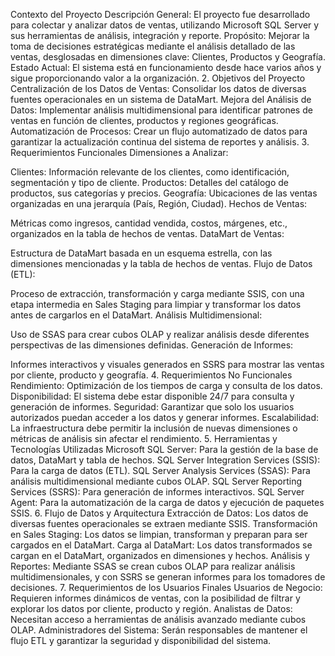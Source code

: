 Contexto del Proyecto
Descripción General: El proyecto fue desarrollado para colectar y analizar datos de ventas, utilizando Microsoft SQL Server y sus herramientas de análisis, integración y reporte.
Propósito: Mejorar la toma de decisiones estratégicas mediante el análisis detallado de las ventas, desglosadas en dimensiones clave: Clientes, Productos y Geografía.
Estado Actual: El sistema está en funcionamiento desde hace varios años y sigue proporcionando valor a la organización.
2. Objetivos del Proyecto
Centralización de los Datos de Ventas: Consolidar los datos de diversas fuentes operacionales en un sistema de DataMart.
Mejora del Análisis de Datos: Implementar análisis multidimensional para identificar patrones de ventas en función de clientes, productos y regiones geográficas.
Automatización de Procesos: Crear un flujo automatizado de datos para garantizar la actualización continua del sistema de reportes y análisis.
3. Requerimientos Funcionales
Dimensiones a Analizar:

Clientes: Información relevante de los clientes, como identificación, segmentación y tipo de cliente.
Productos: Detalles del catálogo de productos, sus categorías y precios.
Geografía: Ubicaciones de las ventas organizadas en una jerarquía (País, Región, Ciudad).
Hechos de Ventas:

Métricas como ingresos, cantidad vendida, costos, márgenes, etc., organizados en la tabla de hechos de ventas.
DataMart de Ventas:

Estructura de DataMart basada en un esquema estrella, con las dimensiones mencionadas y la tabla de hechos de ventas.
Flujo de Datos (ETL):

Proceso de extracción, transformación y carga mediante SSIS, con una etapa intermedia en Sales Staging para limpiar y transformar los datos antes de cargarlos en el DataMart.
Análisis Multidimensional:

Uso de SSAS para crear cubos OLAP y realizar análisis desde diferentes perspectivas de las dimensiones definidas.
Generación de Informes:

Informes interactivos y visuales generados en SSRS para mostrar las ventas por cliente, producto y geografía.
4. Requerimientos No Funcionales
Rendimiento: Optimización de los tiempos de carga y consulta de los datos.
Disponibilidad: El sistema debe estar disponible 24/7 para consulta y generación de informes.
Seguridad: Garantizar que solo los usuarios autorizados puedan acceder a los datos y generar informes.
Escalabilidad: La infraestructura debe permitir la inclusión de nuevas dimensiones o métricas de análisis sin afectar el rendimiento.
5. Herramientas y Tecnologías Utilizadas
Microsoft SQL Server: Para la gestión de la base de datos, DataMart y tabla de hechos.
SQL Server Integration Services (SSIS): Para la carga de datos (ETL).
SQL Server Analysis Services (SSAS): Para análisis multidimensional mediante cubos OLAP.
SQL Server Reporting Services (SSRS): Para generación de informes interactivos.
SQL Server Agent: Para la automatización de la carga de datos y ejecución de paquetes SSIS.
6. Flujo de Datos y Arquitectura
Extracción de Datos: Los datos de diversas fuentes operacionales se extraen mediante SSIS.
Transformación en Sales Staging: Los datos se limpian, transforman y preparan para ser cargados en el DataMart.
Carga al DataMart: Los datos transformados se cargan en el DataMart, organizados en dimensiones y hechos.
Análisis y Reportes: Mediante SSAS se crean cubos OLAP para realizar análisis multidimensionales, y con SSRS se generan informes para los tomadores de decisiones.
7. Requerimientos de los Usuarios Finales
Usuarios de Negocio: Requieren informes dinámicos de ventas, con la posibilidad de filtrar y explorar los datos por cliente, producto y región.
Analistas de Datos: Necesitan acceso a herramientas de análisis avanzado mediante cubos OLAP.
Administradores del Sistema: Serán responsables de mantener el flujo ETL y garantizar la seguridad y disponibilidad del sistema.
